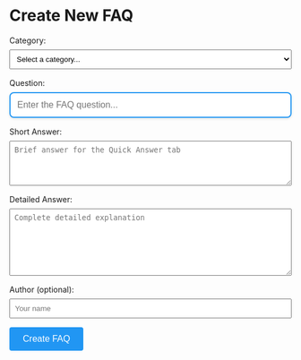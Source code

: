 # Create New FAQ

<form id="faq-form">
  <div style="margin-bottom: 1rem;">
    <label for="category" style="display: block; margin-bottom: 0.5rem;">Category:</label>
    <select id="category" required style="width: 100%; padding: 0.5rem;">
      <option value="">Select a category...</option>
      <option value="Battles, Small and Large">Battles, Small and Large</option>
      <option value="Crews Aboard US WW2 Subs">Crews Aboard US WW2 Subs</option>
      <option value="Hull and Compartments">Hull and Compartments</option>
      <option value="Life Aboard US WW2 Subs">Life Aboard US WW2 Subs</option>
      <option value="Operating US WW2 Subs">Operating US WW2 Subs</option>
      <option value="US WW2 Subs in General">US WW2 Subs in General</option>
    </select>
  </div>

  <div style="margin-bottom: 1rem;">
    <label for="question" style="display: block; margin-bottom: 0.5rem;">Question:</label>
    <input type="text" id="question" required style="width: 100%; padding: 0.75rem; border: 2px solid #2196F3; border-radius: 8px; box-shadow: 0 2px 4px rgba(0,0,0,0.1); font-size: 1rem;" 
           placeholder="Enter the FAQ question...">
  </div>

  <div style="margin-bottom: 1rem;">
    <label for="short_answer" style="display: block; margin-bottom: 0.5rem;">Short Answer:</label>
    <textarea id="short_answer" required style="width: 100%; padding: 0.5rem; height: 80px;" 
              placeholder="Brief answer for the Quick Answer tab"></textarea>
  </div>

  <div style="margin-bottom: 1rem;">
    <label for="detailed_answer" style="display: block; margin-bottom: 0.5rem;">Detailed Answer:</label>
    <textarea id="detailed_answer" required style="width: 100%; padding: 0.5rem; height: 120px;" 
              placeholder="Complete detailed explanation"></textarea>
  </div>

  <div style="margin-bottom: 1rem;">
    <label for="author" style="display: block; margin-bottom: 0.5rem;">Author (optional):</label>
    <input type="text" id="author" style="width: 100%; padding: 0.5rem;" 
           placeholder="Your name">
  </div>

  <!-- Honeypot -->
  <input type="text" id="website" style="position: absolute; left: -9999px;" tabindex="-1">

  <button type="submit" style="background: #2196F3; color: white; border: none; padding: 0.75rem 1.5rem; 
                               border-radius: 4px; cursor: pointer; font-size: 1rem;">
    Create FAQ
  </button>
</form>

<div id="status" style="margin-top: 1rem; padding: 1rem; border-radius: 4px; display: none;"></div>

<script>
// Helper functions
function generateFilename(question) {
  return 'Q-' + question
    .replace(/[^a-zA-Z0-9\s-]/g, '')
    .trim()
    .replace(/\s+/g, '-')
    .replace(/-+/g, '-')
    .replace(/^-|-$/g, '')
    .substring(0, 80);
}

function generateMarkdownContent(data) {
  let content = `# ${data.question}\n\n`;
  
  content += '!!! help-feedback ""\n';
  content += '    <a href="/feedback/" data-feedback-link>Click here</a>\n';
  content += '    if you have additional facts, records, or context about U.S. submarine design, production, or wartime operations.\n\n';
  
  content += '<a id="summary"></a>\n';
  content += '=== "Summary"\n\n';
  content += `    ${data.short_answer}\n\n`;
  content += '=== "Detailed Answer"\n\n';
  content += `    ${data.detailed_answer}\n\n`;
  content += '=== "Related Topics"\n\n';
  content += '    \n\n';
  
  return content;
}

// Save GitHub token to localStorage
function saveToken() {
  const tokenInput = document.getElementById('token-input');
  const token = tokenInput.value.trim();
  
  if (!token) {
    alert('Please enter a valid GitHub token');
    return;
  }
  
  if (!token.startsWith('ghp_') && !token.startsWith('github_pat_')) {
    alert('Invalid token format. GitHub tokens should start with "ghp_" or "github_pat_"');
    return;
  }
  
  localStorage.setItem('github_token', token);
  alert('Token saved! You can now create FAQs.');
  
  // Hide the token input and retry the form submission
  const status = document.getElementById('status');
  status.style.display = 'none';
}

// Update category index.md file to include the new FAQ
async function updateCategoryIndex(owner, repo, branch, token, category, filename, question) {
  // URL encode the category name for the API path
  const encodedCategory = encodeURIComponent(category);
  const indexPath = `docs/categories/${encodedCategory}/index.md`;
  
  console.log('Updating category index for category:', category);
  console.log('Encoded category:', encodedCategory);
  console.log('Index path:', indexPath);
  
  try {
    // First, get the current index.md content
    const getUrl = `https://api.github.com/repos/${owner}/${repo}/contents/${indexPath}`;
    console.log('Getting index file from:', getUrl);
    
    const getResponse = await fetch(getUrl, {
      headers: {
        'Authorization': `token ${token}`,
        'Accept': 'application/vnd.github.v3+json'
      }
    });
    
    console.log('Get response status:', getResponse.status);
    
    let currentContent = '';
    let sha = null;
    let fileExists = false;
    
    if (getResponse.ok) {
      console.log('Index file exists, updating...');
      const indexData = await getResponse.json();
      currentContent = atob(indexData.content);
      sha = indexData.sha;
      fileExists = true;
      console.log('Existing content length:', currentContent.length);
      console.log('File SHA:', sha);
    } else if (getResponse.status === 404) {
      console.log('Index file does not exist, creating new one...');
      // File doesn't exist, create a new one
      currentContent = `# ${category}\n\n## Questions\n\n`;
      fileExists = false;
      console.log('Will create new file with initial content');
    } else {
      const errorText = await getResponse.text();
      console.error('Unexpected response getting index:', getResponse.status, errorText);
      throw new Error(`Failed to get index file: ${getResponse.status} - ${errorText}`);
    }
    
    // Add the new FAQ entry
    const newEntry = `- [${question}](./${filename})\n`;
    
    // Find where to insert the new entry
    let updatedContent;
    if (currentContent.includes('## Questions')) {
      // Add after the ## Questions header
      updatedContent = currentContent.replace(
        /## Questions\n\n/,
        `## Questions\n\n${newEntry}`
      );
    } else if (currentContent.includes('## Questions')) {
      // Handle case where there's no double newline
      updatedContent = currentContent.replace(
        /## Questions\n/,
        `## Questions\n\n${newEntry}`
      );
    } else {
      // Add at the end
      updatedContent = currentContent.trim() + `\n\n## Questions\n\n${newEntry}`;
    }
    
    console.log('Updated content length:', updatedContent.length);
    console.log('File exists:', fileExists);
    console.log('SHA value:', sha);
    
    // Prepare the update request
    const requestBody = {
      message: `Update ${category} index: add ${question}`,
      content: btoa(unescape(encodeURIComponent(updatedContent))),
      branch: branch,
      committer: {
        name: 'FAQ Creator',
        email: 'faq@dieselsubs.com'
      }
    };
    
    // Include SHA only if file exists (for updates, not creates)
    if (fileExists && sha) {
      requestBody.sha = sha;
      console.log('Including SHA for file update:', sha);
    } else {
      console.log('Creating new file, no SHA needed');
    }
    
    console.log('Request body structure:', {
      message: requestBody.message,
      contentLength: requestBody.content.length,
      branch: requestBody.branch,
      hasSha: !!requestBody.sha,
      sha: requestBody.sha
    });
    
    // Update the index file
    const updateResponse = await fetch(getUrl, {
      method: 'PUT',
      headers: {
        'Authorization': `token ${token}`,
        'Content-Type': 'application/json',
        'Accept': 'application/vnd.github.v3+json'
      },
      body: JSON.stringify(requestBody)
    });
    
    console.log('Update response status:', updateResponse.status);
    
    if (!updateResponse.ok) {
      const errorData = await updateResponse.text();
      console.error('Update failed:', errorData);
      
      // Handle specific GitHub Pages build conflicts
      if (errorData.includes('higher priority waiting request for pages')) {
        throw new Error('GitHub Pages is building. Category index will update automatically after the build completes.');
      }
      
      throw new Error(`Failed to update index: ${updateResponse.status} - ${errorData}`);
    }
    
    const result = await updateResponse.json();
    console.log('Index update successful:', result);
    return result;
    
  } catch (error) {
    console.error('Error updating category index:', error);
    throw error;
  }
}

document.getElementById('faq-form').addEventListener('submit', async function(e) {
  e.preventDefault();
  
  const status = document.getElementById('status');
  const button = this.querySelector('button[type="submit"]');
  
  // Show loading state
  button.disabled = true;
  button.textContent = 'Creating...';
  status.style.display = 'block';
  status.style.background = '#e3f2fd';
  status.style.color = '#1976d2';
  status.textContent = 'Preparing FAQ...';
  
  try {
    // Get form data
    const data = {
      category: document.getElementById('category').value,
      question: document.getElementById('question').value,
      short_answer: document.getElementById('short_answer').value,
      detailed_answer: document.getElementById('detailed_answer').value,
      author: document.getElementById('author').value,
      website: document.getElementById('website').value // honeypot
    };
    
    console.log('Form data:', data);
    
    // Validate required fields
    if (!data.category || !data.question || !data.short_answer || !data.detailed_answer) {
      throw new Error('Please fill in all required fields');
    }
    
    // Generate the markdown content and filename
    const content = generateMarkdownContent(data);
    const filename = generateFilename(data.question) + '.md';
    const filePath = `docs/categories/${data.category}/${filename}`;
    
    console.log('Generated filename:', filename);
    console.log('File path:', filePath);
    
    // GitHub API configuration
    const owner = 'diesel-subs';
    const repo = 'Diesel-Electric-Submarine-FAQs';
    const branch = 'main';
    
    // Check for GitHub token
    const githubToken = localStorage.getItem('github_token');
    
    if (!githubToken) {
      status.style.background = '#fff3cd';
      status.style.color = '#856404';
      status.innerHTML = `
        <strong>GitHub Token Required</strong><br>
        Please set your GitHub Personal Access Token:<br>
        <input type="password" id="token-input" placeholder="ghp_..." style="width: 300px; padding: 0.5rem; margin: 0.5rem 0;">
        <button onclick="saveToken()" style="padding: 0.5rem 1rem; background: #007bff; color: white; border: none; border-radius: 4px;">Save Token</button><br>
        <small>Create a token at: <a href="https://github.com/settings/tokens" target="_blank">GitHub Settings → Developer settings → Personal access tokens</a><br>
        Required permissions: repo (Full control of private repositories)</small>
      `;
      button.disabled = false;
      button.textContent = 'Create FAQ';
      return;
    }
    
    status.textContent = 'Committing to GitHub...';
    console.log('Using GitHub token (first 10 chars):', githubToken.substring(0, 10) + '...');
    
    // Base64 encode the content for GitHub API
    const encodedContent = btoa(unescape(encodeURIComponent(content)));
    console.log('Content encoded, length:', encodedContent.length);
    
    // Check if file already exists first
    const apiUrl = `https://api.github.com/repos/${owner}/${repo}/contents/${filePath}`;
    console.log('Checking if file exists:', apiUrl);
    
    // First, check if the file already exists
    const checkResponse = await fetch(apiUrl, {
      headers: {
        'Authorization': `token ${githubToken}`,
        'Accept': 'application/vnd.github.v3+json'
      }
    });
    
    let existingSha = null;
    if (checkResponse.ok) {
      const existingData = await checkResponse.json();
      existingSha = existingData.sha;
      console.log('File already exists, will update with SHA:', existingSha);
    } else if (checkResponse.status === 404) {
      console.log('File does not exist, will create new file');
    } else {
      const errorText = await checkResponse.text();
      console.error('Error checking file existence:', checkResponse.status, errorText);
      throw new Error(`Failed to check file existence: ${checkResponse.status}`);
    }
    
    // Prepare the request body
    const requestBody = {
      message: `Add FAQ: ${data.question}`,
      content: encodedContent,
      branch: branch,
      committer: {
        name: data.author || 'FAQ Creator',
        email: 'faq@dieselsubs.com'
      }
    };
    
    // Include SHA only if file already exists
    if (existingSha) {
      requestBody.sha = existingSha;
      console.log('Including SHA for file update');
    } else {
      console.log('Creating new file, no SHA needed');
    }
    
    console.log('Request body structure:', {
      message: requestBody.message,
      contentLength: requestBody.content.length,
      branch: requestBody.branch,
      hasSha: !!requestBody.sha
    });
    
    const response = await fetch(apiUrl, {
      method: 'PUT',
      headers: {
        'Authorization': `token ${githubToken}`,
        'Content-Type': 'application/json',
        'Accept': 'application/vnd.github.v3+json'
      },
      body: JSON.stringify(requestBody)
    });
    
    console.log('GitHub API response status:', response.status);
    
    if (response.ok) {
      const result = await response.json();
      console.log('Success response:', result);
      
      // Now update the category index.md file
      status.textContent = 'Updating category index...';
      
      try {
        await updateCategoryIndex(owner, repo, branch, githubToken, data.category, filename, data.question);
        console.log('Category index updated successfully');
      } catch (indexError) {
        console.warn('Failed to update category index:', indexError);
        // Don't fail the whole operation if index update fails
      }
      
      // Success
      status.style.background = '#e8f5e8';
      status.style.color = '#2e7d32';
      status.innerHTML = `
        <strong>Success!</strong><br>
        FAQ created and committed to GitHub!<br>
        Category index updated!<br>
        <br>
        <strong>Details:</strong><br>
        File: ${filename}<br>
        Category: ${data.category}<br>
        <br>
        <a href="${result.content.html_url}" target="_blank" style="color: #1976d2;">View file on GitHub</a><br>
        <small>GitHub Pages will rebuild your site automatically (may take a few minutes)</small>
      `;
      
      // Reset form
      this.reset();
      
    } else {
      const errorText = await response.text();
      console.error('GitHub API error response:', errorText);
      
      let errorMessage;
      
      // Handle specific GitHub Pages build conflicts
      if (errorText.includes('higher priority waiting request for pages')) {
        errorMessage = 'GitHub Pages is currently building. Please wait a moment and try again.';
      } else {
        try {
          const errorData = JSON.parse(errorText);
          errorMessage = errorData.message || `GitHub API error: ${response.status}`;
        } catch {
          errorMessage = `GitHub API error: ${response.status} - ${errorText}`;
        }
      }
      
      throw new Error(errorMessage);
    }
    
  } catch (error) {
    console.error('Error creating FAQ:', error);
    
    // Error
    status.style.background = '#ffebee';
    status.style.color = '#c62828';
    status.textContent = 'Error: ' + error.message;
  } finally {
    // Always reset button state
    button.disabled = false;
    button.textContent = 'Create FAQ';
  }
});
</script>